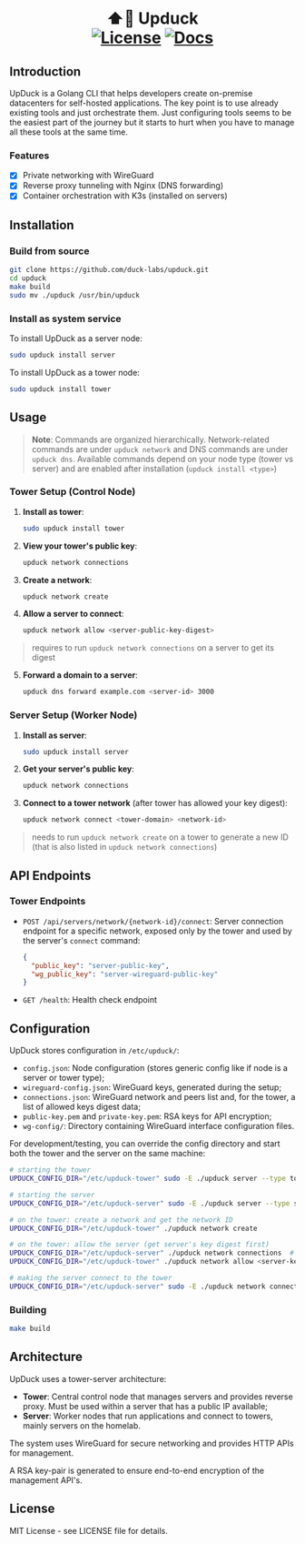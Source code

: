 <h1 align="center">
  ⬆️🦆 Upduck
  <br/>
  <span align="center">
      <a href="https://github.com/duck-labs/upduck/blob/main/LICENSE"><img src="https://img.shields.io/badge/license-MIT-blue" alt="License"></a>
      <a href="https://upduck.io/docs"><img src="https://img.shields.io/badge/Docs-informational" alt="Docs"></a>
    </span>
</h1>

## Introduction

UpDuck is a Golang CLI that helps developers create on-premise datacenters for self-hosted applications. The key point is to use already existing tools and just orchestrate them. Just configuring tools seems to be the easiest part of the journey but it starts to hurt when you have to manage all these tools at the same time.

### Features

- [x] Private networking with WireGuard
- [x] Reverse proxy tunneling with Nginx (DNS forwarding)
- [x] Container orchestration with K3s (installed on servers)

## Installation

### Build from source

```bash
git clone https://github.com/duck-labs/upduck.git
cd upduck
make build
sudo mv ./upduck /usr/bin/upduck
```

### Install as system service

To install UpDuck as a server node:
```bash
sudo upduck install server
```

To install UpDuck as a tower node:
```bash
sudo upduck install tower
```

## Usage

> **Note**: Commands are organized hierarchically. Network-related commands are under `upduck network` and DNS commands are under `upduck dns`. Available commands depend on your node type (tower vs server) and are enabled after installation (`upduck install <type>`)

### Tower Setup (Control Node)

1. **Install as tower**:
   ```bash
   sudo upduck install tower
   ```

2. **View your tower's public key**:
   ```bash
   upduck network connections
   ```

3. **Create a network**:
   ```bash
   upduck network create
   ```

4. **Allow a server to connect**:
   ```bash
   upduck network allow <server-public-key-digest>
   ```
> requires to run `upduck network connections` on a server to get its digest

5. **Forward a domain to a server**:
   ```bash
   upduck dns forward example.com <server-id> 3000
   ```

### Server Setup (Worker Node)

1. **Install as server**:
   ```bash
   sudo upduck install server
   ```

2. **Get your server's public key**:
   ```bash
   upduck network connections
   ```

3. **Connect to a tower network** (after tower has allowed your key digest):
   ```bash
   upduck network connect <tower-domain> <network-id>
   ```
> needs to run `upduck network create` on a tower to generate a new ID (that is also listed in `upduck network connections`)


## API Endpoints

### Tower Endpoints

- `POST /api/servers/network/{network-id}/connect`: Server connection endpoint for a specific network, exposed only by the tower and used by the server's `connect` command:
  ```json
  {
    "public_key": "server-public-key",
    "wg_public_key": "server-wireguard-public-key"
  }
  ```

- `GET /health`: Health check endpoint

## Configuration

UpDuck stores configuration in `/etc/upduck/`:

- `config.json`: Node configuration (stores generic config like if node is a server or tower type);
- `wireguard-config.json`: WireGuard keys, generated during the setup;
- `connections.json`: WireGuard network and peers list and, for the tower, a list of allowed keys digest data;
- `public-key.pem` and `private-key.pem`: RSA keys for API encryption;
- `wg-config/`: Directory containing WireGuard interface configuration files.

For development/testing, you can override the config directory and start both the tower and the server on the same machine:
```bash
# starting the tower
UPDUCK_CONFIG_DIR="/etc/upduck-tower" sudo -E ./upduck server --type tower --port 8081

# starting the server
UPDUCK_CONFIG_DIR="/etc/upduck-server" sudo -E ./upduck server --type server --port 8082

# on the tower: create a network and get the network ID
UPDUCK_CONFIG_DIR="/etc/upduck-tower" ./upduck network create

# on the tower: allow the server (get server's key digest first)
UPDUCK_CONFIG_DIR="/etc/upduck-server" ./upduck network connections  # get server key digest
UPDUCK_CONFIG_DIR="/etc/upduck-tower" ./upduck network allow <server-key-digest>

# making the server connect to the tower
UPDUCK_CONFIG_DIR="/etc/upduck-server" sudo -E ./upduck network connect 127.0.0.1:8081 <network-id>
```

### Building

```bash
make build
```

## Architecture

UpDuck uses a tower-server architecture:

- **Tower**: Central control node that manages servers and provides reverse proxy. Must be used within a server that has a public IP available;
- **Server**: Worker nodes that run applications and connect to towers, mainly servers on the homelab.

The system uses WireGuard for secure networking and provides HTTP APIs for management.

A RSA key-pair is generated to ensure end-to-end encryption of the management API's.

## License

MIT License - see LICENSE file for details.